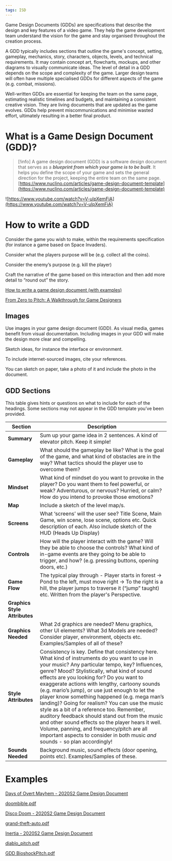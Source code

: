 ```yaml
---
tags: ISD
---
```


Game Design Documents (GDDs) are specifications that describe the design and key features of a video game. They help the game development team understand the vision for the game and stay organised throughout the creation process.

A GDD typically includes sections that outline the game's concept, setting, gameplay, mechanics, story, characters, objects, levels, and technical requirements. It may contain concept art, flowcharts, mockups, and other diagrams to visually communicate ideas. The level of detail in a GDD depends on the scope and complexity of the game. Larger design teams will often have multiple specialised GDDs for different aspects of the game (e.g. combat, missions).

Well-written GDDs are essential for keeping the team on the same page, estimating realistic timelines and budgets, and maintaining a consistent creative vision. They are living documents that are updated as the game evolves. GDDs help prevent miscommunications and minimise wasted effort, ultimately resulting in a better final product.

# What is a Game Design Document (GDD)?

> [!info] A game design document (GDD) is a software design document that serves as a ***blueprint from which your game is to be built***. It helps you define the scope of your game and sets the general direction for the project, keeping the entire team on the same page.
[https://www.nuclino.com/articles/game-design-document-template](https://www.nuclino.com/articles/game-design-document-template)
> 

![https://www.youtube.com/watch?v=V-uIpXemFiA](https://www.youtube.com/watch?v=V-uIpXemFiA)

# How to write a GDD

Consider the game you wish to make, within the requirements specification (for instance a game based on Space Invaders). 

Consider what the players purpose will be (e.g. collect all the coins).

Consider the enemy’s purpose (e.g. kill the player)

Craft the narrative of the game based on this interaction and then add more detail to “round out” the story.

[How to write a game design document (with examples)](https://gamedevbeginner.com/how-to-write-a-game-design-document-with-examples/)

[From Zero to Pitch: A Walkthrough for Game Designers](https://gamedevelopment.tutsplus.com/tutorials/from-zero-to-pitch-a-walkthrough-for-game-designers--gamedev-6121)

## Images

Use images in your game design document (GDD). As visual media, games benefit from visual documentation. Including images in your GDD will make the design more clear and compelling.

Sketch ideas, for instance the interface or environment. 

To include internet-sourced images, cite your references.

You can sketch on paper, take a photo of it and include the photo in the document.

## GDD Sections

This table gives hints or questions on what to include for each of the headings. Some sections may not appear in the GDD template you’ve been provided.

| Section                       | Description                                                                                                                                                                                                                                                                                                                                                                                                                                                                                                                                                                                                                                                                                                                            |
| ----------------------------- | -------------------------------------------------------------------------------------------------------------------------------------------------------------------------------------------------------------------------------------------------------------------------------------------------------------------------------------------------------------------------------------------------------------------------------------------------------------------------------------------------------------------------------------------------------------------------------------------------------------------------------------------------------------------------------------------------------------------------------------- |
| **Summary**                   | Sum up your game idea in 2 sentences. A kind of elevator pitch. Keep it simple!                                                                                                                                                                                                                                                                                                                                                                                                                                                                                                                                                                                                                                                        |
| **Gameplay**                  | What should the gameplay be like? What is the goal of the game, and what kind of obstacles are in the way? What tactics should the player use to overcome them?                                                                                                                                                                                                                                                                                                                                                                                                                                                                                                                                                                        |
| **Mindset**                   | What kind of mindset do you want to provoke in the player? Do you want them to feel powerful, or weak? Adventurous, or nervous? Hurried, or calm? How do you intend to provoke those emotions?                                                                                                                                                                                                                                                                                                                                                                                                                                                                                                                                         |
| **Map**                       | Include a sketch of the level map/s.                                                                                                                                                                                                                                                                                                                                                                                                                                                                                                                                                                                                                                                                                                   |
| **Screens**                   | What ‘screens’ will the user see? Title Scene, Main Game, win scene, lose scene, options etc. Quick description of each. Also include sketch of the HUD (Heads Up Display)                                                                                                                                                                                                                                                                                                                                                                                                                                                                                                                                                             |
| **Controls**                  | How will the player interact with the game? Will they be able to choose the controls? What kind of in-game events are they going to be able to trigger, and how? (e.g. pressing buttons, opening doors, etc.)                                                                                                                                                                                                                                                                                                                                                                                                                                                                                                                          |
| **Game Flow**                 | The typical play through - Player starts in forest → Pond to the left, must move right → To the right is a hill, the player jumps to traverse it (“jump” taught) etc. Written from the player's Perspective.                                                                                                                                                                                                                                                                                                                                                                                                                                                                                                                           |
| **Graphics Style Attributes** |                                                                                                                                                                                                                                                                                                                                                                                                                                                                                                                                                                                                                                                                                                                                        |
| **Graphics Needed**           | What 2d graphics are needed? Menu graphics, other UI elements? What 3d Models are needed? Consider player, environment, objects etc. Examples/Samples of all of these?                                                                                                                                                                                                                                                                                                                                                                                                                                                                                                                                                                 |
| **Style Attributes**          | Consistency is key. Define that consistency here. What kind of instruments do you want to use in your music? Any particular tempo, key? Influences, genre? Mood? Stylistically, what kind of sound effects are you looking for? Do you want to exaggerate actions with lengthy, cartoony sounds (e.g. mario’s jump), or use just enough to let the player know something happened (e.g. mega man’s landing)? Going for realism? You can use the music style as a bit of a reference too. Remember, auditory feedback should stand out from the music and other sound effects so the player hears it well. Volume, panning, and frequency/pitch are all important aspects to consider in both music *and* sounds - so plan accordingly! |
| **Sounds Needed**             | Background music, sound effects (door opening, points etc). Examples/Samples of these.                                                                                                                                                                                                                                                                                                                                                                                                                                                                                                                                                                                                                                                 |

# Examples

[Days of Overt Mayhem - 2020S2 Game Design Document](https://docs.google.com/document/d/1Tjzer63IIrCQWguI-FJExXJdZ1d_jODIAbvkLBDQduY/edit?usp=drivesdk)

[doombible.pdf](https://drive.google.com/file/d/1S8oTK-oYK_AMVBxaXpPRH33Dol5bczYW/view?usp=drivesdk)

[Disco Doom - 2020S2 Game Design Document](https://docs.google.com/document/d/1zZ3Ezu9LNRyhWUEQZHFsWMMEAiYGQuadRj2R4htYWdQ/edit?usp=drivesdk)

[grand-theft-auto.pdf](https://drive.google.com/file/d/1S7k36jpUFkV6szRVy5XQ8ym50zbqLKqa/view?usp=drivesdk)

[Inertia - 2020S2 Game Design Document](https://docs.google.com/document/d/1q-c0zNklR0O83e6cDo7vNaIsmROwmbmlxjFnAmb3U3M/edit?usp=drivesdk)

[diablo_pitch.pdf](https://drive.google.com/file/d/1S9J5DCZ94YUSClc95Fbdg2ktpyQIJoF_/view?usp=drivesdk)

[GDD BioshockPitch.pdf](https://drive.google.com/file/d/1-3VACTLqKwTi-aj07XvnjDk_REUcxmH-/view?usp=drivesdk)